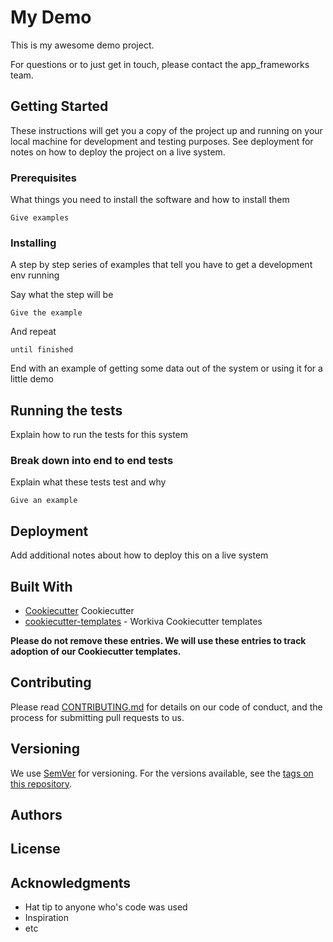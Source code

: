 # My Demo

This is my awesome demo project.

For questions or to just get in touch, please contact the app_frameworks team.

## Getting Started

These instructions will get you a copy of the project up and running on your local machine for development and testing purposes. See deployment for notes on how to deploy the project on a live system.


### Prerequisites

What things you need to install the software and how to install them

```
Give examples
```

### Installing

A step by step series of examples that tell you have to get a development env running

Say what the step will be

```
Give the example
```

And repeat

```
until finished
```

End with an example of getting some data out of the system or using it for a little demo

## Running the tests

Explain how to run the tests for this system

### Break down into end to end tests

Explain what these tests test and why

```
Give an example
```

## Deployment

Add additional notes about how to deploy this on a live system

## Built With

* [Cookiecutter](https://cookiecutter.readthedocs.io/en/latest/) Cookiecutter
* [cookiecutter-templates](https://github.com/Workiva/cookiecutter-templates) - Workiva Cookiecutter templates

**Please do not remove these entries.  We will use these entries to track adoption of our Cookiecutter templates.**

## Contributing

Please read [CONTRIBUTING.md](https://gist.github.com/PurpleBooth/b24679402957c63ec426) for details on our code of conduct, and the process for submitting pull requests to us.

## Versioning

We use [SemVer](http://semver.org/) for versioning. For the versions available, see the [tags on this repository](https://github.com/your/project/tags). 

## Authors

## License

## Acknowledgments

* Hat tip to anyone who's code was used
* Inspiration
* etc
